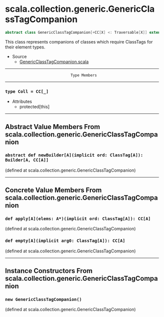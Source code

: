 
#              scala.collection.generic.GenericClassTagCompanion              #

```scala
abstract class GenericClassTagCompanion[+CC[X] <: Traversable[X]] extends AnyRef
```

This class represents companions of classes which require ClassTags for their
element types.

* Source
  * [GenericClassTagCompanion.scala](https://github.com/scala/scala/tree/6d09a1ba5f/src/library/scala/collection/generic/GenericClassTagCompanion.scala#L1)


--------------------------------------------------------------------------------
                                  Type Members
--------------------------------------------------------------------------------


### `type Coll = CC[_]`                                                      ###

* Attributes
  * protected[this]


--------------------------------------------------------------------------------
 Abstract Value Members From scala.collection.generic.GenericClassTagCompanion
--------------------------------------------------------------------------------


### `abstract def newBuilder[A](implicit ord: ClassTag[A]): Builder[A, CC[A]]` ###

(defined at scala.collection.generic.GenericClassTagCompanion)


--------------------------------------------------------------------------------
 Concrete Value Members From scala.collection.generic.GenericClassTagCompanion
--------------------------------------------------------------------------------


### `def apply[A](elems: A*)(implicit ord: ClassTag[A]): CC[A]`              ###

(defined at scala.collection.generic.GenericClassTagCompanion)


### `def empty[A](implicit arg0: ClassTag[A]): CC[A]`                        ###

(defined at scala.collection.generic.GenericClassTagCompanion)


--------------------------------------------------------------------------------
  Instance Constructors From scala.collection.generic.GenericClassTagCompanion
--------------------------------------------------------------------------------


### `new GenericClassTagCompanion()`                                         ###
(defined at scala.collection.generic.GenericClassTagCompanion)
